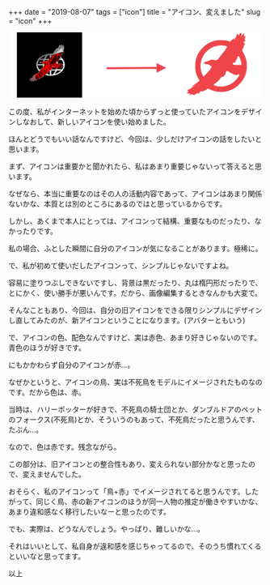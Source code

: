 +++
date = "2019-08-07"
tags = ["icon"]
title = "アイコン、変えました"
slug = "icon"
+++

![](https://raw.githubusercontent.com/syui/img/master/old/phoenix_chenge.png)

この度、私がインターネットを始めた頃からずっと使っていたアイコンをデザインしなおして、新しいアイコンを使い始めました。

ほんとどうでもいい話なんですけど、今回は、少しだけアイコンの話をしたいと思います。

まず、アイコンは重要かと聞かれたら、私はあまり重要じゃないって答えると思います。

なぜなら、本当に重要なのはその人の活動内容であって、アイコンはあまり関係ないかな、本質とは別のところにあるのではと思っているからです。

しかし、あくまで本人にとっては、アイコンって結構、重要なものだったり、なかったりです。

私の場合、ふとした瞬間に自分のアイコンが気になることがあります。極稀に。

で、私が初めて使いだしたアイコンって、シンプルじゃないですよね。

容易に塗りつぶしできないですし、背景は黒だったり、丸は楕円形だったりで、とにかく、使い勝手が悪いんです。だから、画像編集するときなんかも大変で。

そんなこともあり、今回は、自分の旧アイコンをできる限りシンプルにデザインし直してみたのが、新アイコンということになります。(アバターともいう)

で、アイコンの色、配色なんですけど、実は赤色、あまり好きじゃないのです。青色のほうが好きです。

にもかかわらず自分のアイコンが赤...。

なぜかというと、アイコンの鳥、実は不死鳥をモデルにイメージされたものなのです。だから色は、赤。

当時は、ハリーポッターが好きで、不死鳥の騎士団とか、ダンブルドアのペットのフォークス(不死鳥)とか、そういうのもあって、不死鳥だったと思うんです、たぶん...。

なので、色は赤です。残念ながら。

この部分は、旧アイコンとの整合性もあり、変えられない部分かなと思ったので、変えませんでした。

おそらく、私のアイコンって「鳥+赤」でイメージされてると思うんです。したがって、同じく鳥、赤の新アイコンのほうが同一人物の推定が働きやすいかな、あまり違和感なく移行したいなーと思ったのです。

でも、実際は、どうなんでしょう。やっぱり、難しいかな...。

それはいいとして、私自身が違和感を感じちゃってるので、そのうち慣れてくるといいなと思ってます。

以上
